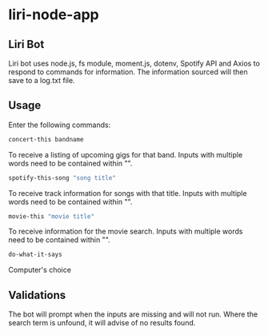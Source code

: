 # liri-node-app

## Liri Bot
Liri bot uses node.js, fs module, moment.js, dotenv, Spotify API and Axios to respond to commands for information. The information sourced will then save to a log.txt file.

## Usage
Enter the following commands:
```bash
concert-this bandname
```
To receive a listing of upcoming gigs for that band. Inputs with multiple words need to be contained within "".

```bash
spotify-this-song "song title"
```
To receive track information for songs with that title. Inputs with multiple words need to be contained within "".

```bash
movie-this "movie title"
```
To receive information for the movie search. Inputs with multiple words need to be contained within "".

```bash
do-what-it-says
```
Computer's choice

## Validations
The bot will prompt when the inputs are missing and will not run. Where the search term is unfound, it will advise of no results found.
